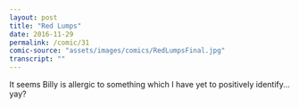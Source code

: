 ```yaml
---
layout: post
title: "Red Lumps"
date: 2016-11-29
permalink: /comic/31
comic-source: "assets/images/comics/RedLumpsFinal.jpg"
transcript: ""
---
```


It seems Billy is allergic to something which I have yet to positively identify... yay?
